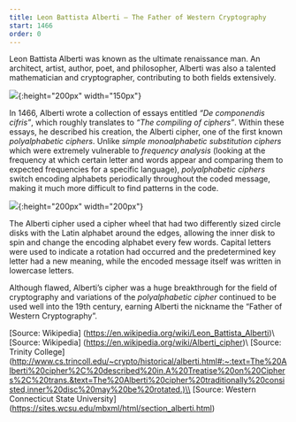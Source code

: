 ```yaml
---
title: Leon Battista Alberti – The Father of Western Cryptography
start: 1466
order: 0
---
```


Leon Battista Alberti was known as the ultimate renaissance man.  An architect, artist, author, poet, and philosopher, Alberti was also a talented mathematician and cryptographer, contributing to both fields extensively.  

![](https://lh3.googleusercontent.com/proxy/8b14Ms6DgmLuZ7Lx8QkHblXOAWtXPpelpUO5AO6asFdHY-auZghEYUvf88aU3Lg0MHKHJsIUaB1V93W8A2GKEcFzlfF7oDLc05yB9xayqSLY){:height="200px" width="150px"}

In 1466, Alberti wrote a collection of essays entitled _“De componendis cifris”_, which roughly translates to _“The compiling of ciphers”_.  Within these essays, he described his creation, the Alberti cipher, one of the first known _polyalphabetic ciphers_.  Unlike _simple monoalphabetic substitution ciphers_ which were extremely vulnerable to _frequency analysis_ (looking at the frequency at which certain letter and words appear and comparing them to expected frequencies for a specific language), _polyalphabetic ciphers_ switch encoding alphabets periodically throughout the coded message, making it much more difficult to find patterns in the code.

![](https://upload.wikimedia.org/wikipedia/commons/7/70/Alberti_cipher_disk.JPG){:height="200px" width="200px"}  

The Alberti cipher used a cipher wheel that had two differently sized circle disks with the Latin alphabet around the edges, allowing the inner disk to spin and change the encoding alphabet every few words.  Capital letters were used to indicate a rotation had occurred and the predetermined key letter had a new meaning, while the encoded message itself was written in lowercase letters.  

Although flawed, Alberti’s cipher was a huge breakthrough for the field of cryptography and variations of the _polyalphabetic cipher_ continued to be used well into the 19th century, earning Alberti the nickname the “Father of Western Cryptography”.

[Source: Wikipedia] (https://en.wikipedia.org/wiki/Leon_Battista_Alberti)\\
[Source: Wikipedia] (https://en.wikipedia.org/wiki/Alberti_cipher)\\
[Source: Trinity College] (http://www.cs.trincoll.edu/~crypto/historical/alberti.html#:~:text=The%20Alberti%20cipher%2C%20described%20in,A%20Treatise%20on%20Ciphers%2C%20trans.&text=The%20Alberti%20cipher%20traditionally%20consisted,inner%20disc%20may%20be%20rotated.)\\
[Source: Western Connecticut State University] (https://sites.wcsu.edu/mbxml/html/section_alberti.html)
